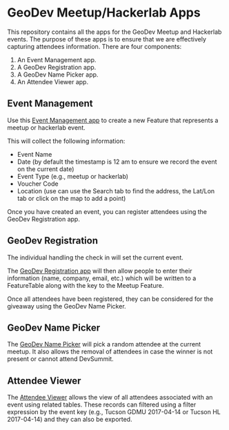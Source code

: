 # GeoDev Meetup/Hackerlab Apps

This repository contains all the apps for the GeoDev Meetup and Hackerlab events. The purpose of these apps is to ensure that we are effectively capturing attendees information.  There are four components:

1. An Event Management app.
2. A GeoDev Registration app.
3. A GeoDev Name Picker app.
4. An Attendee Viewer app. 

## Event Management
Use this [Event Management app]("http://edn1.esri.com/eventmanagement/index.html") to create a new Feature that represents a meetup or hackerlab event.

This will collect the following information:
* Event Name
* Date (by default the timestamp is 12 am to ensure we record the event on the current date)
* Event Type (e.g., meetup or hackerlab)
* Voucher Code
* Location (use can use the Search tab to find the address, the Lat/Lon tab or click on the map to add a point)

Once you have created an event, you can register attendees using the GeoDev Registration app.

## GeoDev Registration
The individual handling the check in will set the current event.

The [GeoDev Registration app]("http://edn1.esri.com/meetup/register.html") will then allow people to enter their information (name, company, email, etc.) which will be written to a FeatureTable along with the key to the Meetup Feature.

Once all attendees have been registered, they can be considered for the giveaway using the GeoDev Name Picker.

## GeoDev Name Picker
The [GeoDev Name Picker]("http://edn1.esri.com/meetup/winner.html#") will pick a random attendee at the current meetup. It also allows the removal of attendees in case the winner is not present or cannot attend DevSummit.

## Attendee Viewer
The [Attendee Viewer]("http://edn.maps.arcgis.com/apps/webappviewer/index.html?id=028e1ab825ab4b30bb8dea1bfd4ac5b9") allows the view of all attendees associated with an event using related tables. These records can filtered using a filter expression by the event key (e.g., Tucson GDMU 2017-04-14 or Tucson HL 2017-04-14) and they can also be exported. 
